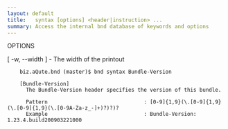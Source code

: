 ```yaml
---
layout: default
title:   syntax [options] <header|instruction> ...
summary: Access the internal bnd database of keywords and options 
---
```



OPTIONS

   [ -w, --width <int> ]      - The width of the printout



		biz.aQute.bnd (master)$ bnd syntax Bundle-Version
		 
		[Bundle-Version]
		  The Bundle-Version header specifies the version of this bundle.
		
		  Pattern                               : [0-9]{1,9}(\.[0-9]{1,9}(\.[0-9]{1,9}(\.[0-9A-Za-z_-]+)?)?)?
		  Example                               : Bundle-Version: 1.23.4.build200903221000

